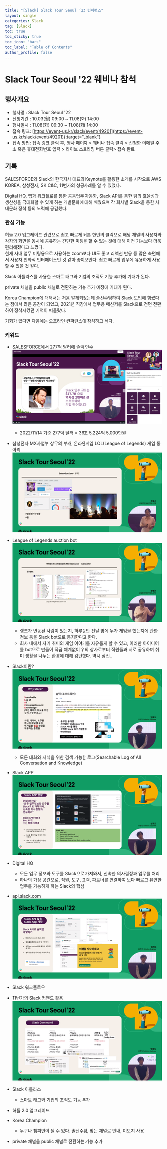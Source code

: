 ```yaml
---
title: "[Slack] Slack Tour Seoul ‘22 컨퍼런스"
layout: single
categories: Slack
tag: [Slack]
toc: true
toc_sticky: true
toc_icon: "bars"
toc_label: "Table of Contents"
author_profile: false
---
```


# Slack Tour Seoul '22 웨비나 참석

## 행사개요
- 행사명 : Slack Tour Seoul '22
- 신청기간 : 10.03(월) 09:00 ~ 11.08(화) 14:00 
- 행사일시 : 11.08(화) 09:30 ~ 11.08(화) 14:00
- 접속 링크: [https://event-us.kr/slack/event/49201](https://event-us.kr/slack/event/49201){:target="_blank"}
- 접속 방법: 접속 링크 클릭 후, 행사 페이지 > 웨비나 접속 클릭 > 신청한 이메일 주소 혹은 휴대전화번호 입력 > 라이브 스트리밍 버튼 클릭> 접속 완료

## 기록
SALESFORCE와 Slack의 한국지사 대표의 Keynote를 활용한 소개를 시작으로 AWS KOREA, 삼성전자, SK C&C, 11번가의 성공사례를 알 수 있었다.

Digital HQ, 앱과 워크플로를 통한 공동업무 자동화, Slack API를 통한 팀의 효율성과 생산성을 극대화할 수 있게 하는 개발문화에 대해 배웠으며 각 회사별 Slack을 통한 사내문화 정착 등의 노력에 공감했다.

### 관심 기능
허들 2.0 업그레이드 관련으로 쉽고 빠르게 버튼 한번의 클릭으로 해당 채널의 사용자와 각자의 화면을 동시에 공유하는 간단한 미팅을 할 수 있는 것에 대해 이전 기능보다 더욱 편리해졌다고 느꼈다.  
현재 사내 업무 미팅용으로 사용하는 zoom보다 UI도 좋고 리액션 반응 등 많은 측면에서 사용자 친화적 인터페이스인 것 같아 좋아보인다. 쉽고 빠르게 업무에 유용하게 사용할 수 있을 것 같다.

Slack 아틀라스를 사용한 스마트 태그와 기업의 조직도 기능 추가에 기대가 된다.

private 채널을 public 채널로 전환하는 기능 추가 예정에 기대가 된다.

Korea Champion에 대해서는 처음 알게되었는데 솔선수범하여 Slack 도입에 힘썼다는 점에서 많은 공감이 되었고, 2021년 직장에서 업무용 메신저를 Slack으로 전면 전환하여 정착시켰던 기억이 떠올랐다.

기회가 있다면 다음에는 오프라인 컨퍼런스에 참석하고 싶다.

### 키워드
- SALESFORCE에서 277억 달러에 슬랙 인수
![images](/images/2022-11-08-slack/slack1.png)
  - 2022/11/14 기준 277억 달러 = 36조 5,224억 5,000만원

- 삼성전자 MX사업부 상무의 부캐, 온라인게임 LOL(League of Legends) 게임 동아리
![images](/images/2022-11-08-slack/slack2.png)

- League of Legends auction bot
![images](/images/2022-11-08-slack/slack3.png)
  - 랭크가 변동된 사람이 있는지, 하루동안 전날 밤에 누가 게임을 했는지에 관한 정보 등을 Slack bot으로 통지한다고 한다.
  - 회사 내에서 자기 취미의 게임 이야기를 자유롭게 할 수 있고, 이러한 아이디어를 bot으로 만들어 직급 체계없이 위의 상사로부터 직원들과 서로 공유하며 취미 생활을 나누는 환경에 대해 감탄했다. 역시 삼전..

- Slack이란?
![images](/images/2022-11-08-slack/slack4.png)
  - 모든 대화와 지식을 위한 검색 가능한 로그(Searchable Log of All Conversation and Knowledge)

- Slack APP
![images](/images/2022-11-08-slack/slack5.png)
- Digital HQ
  - 모든 업무 정보와 도구를 Slack으로 가져와서, 신속한 의사결정과 업무를 처리
  - 하나의 가상 공간으로, 직원, 도구, 고객, 파트너를 연결하여 보다 빠르고 유연한 업무를 가능하게 하는 Slack의 핵심

- api.slack.com
![images](/images/2022-11-08-slack/slack6.png)
- Slack 워크플로우

- 11번가의 Slack 커맨드 활용
![images](/images/2022-11-08-slack/slack7.png)

- Slack 아틀라스
  - 스마트 태그와 기업의 조직도 기능 추가
- 허들 2.0 업그레이드
- Korea Champion
  - 누구나 챔피언이 될 수 있다. 솔선수범, 맞는 채널로 안내, 이모지 사용
- private 채널을 public 채널로 전환하는 기능 추가